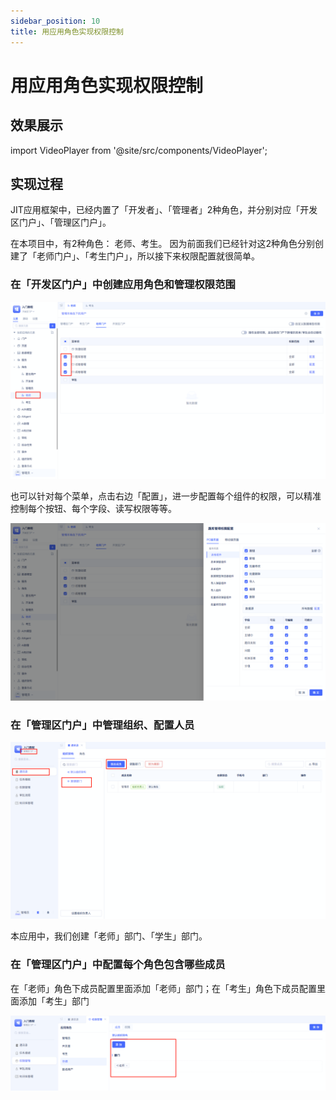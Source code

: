 ```yaml
---
sidebar_position: 10
title: 用应用角色实现权限控制
---
```

# 用应用角色实现权限控制



## 效果展示

import VideoPlayer from '@site/src/components/VideoPlayer';

<VideoPlayer relatePath="/docs/tutorial/role_effect.mp4" />

## 实现过程

JIT应用框架中，已经内置了「开发者」、「管理者」2种角色，并分别对应「开发区门户」、「管理区门户」。

在本项目中，有2种角色： 老师、考生。
因为前面我们已经针对这2种角色分别创建了「老师门户」、「考生门户」，所以接下来权限配置就很简单。

### 在「开发区门户」中创建应用角色和管理权限范围

![](../img/role_150631.png)

也可以针对每个菜单，点击右边「配置」，进一步配置每个组件的权限，可以精准控制每个按钮、每个字段、读写权限等等。

![](../img/role_150729.png)

### 在「管理区门户」中管理组织、配置人员
![](../img/role_155400.png)

本应用中，我们创建「老师」部门、「学生」部门。

### 在「管理区门户」中配置每个角色包含哪些成员

在「老师」角色下成员配置里面添加「老师」部门；在「考生」角色下成员配置里面添加「考生」部门

![](../img/role_160224.png)


